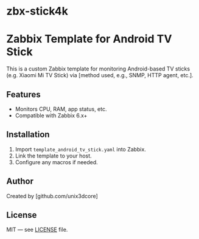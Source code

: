 # zbx-stick4k
# Zabbix Template for Android TV Stick

This is a custom Zabbix template for monitoring Android-based TV sticks (e.g. Xiaomi Mi TV Stick) via [method used, e.g., SNMP, HTTP agent, etc.].

## Features
- Monitors CPU, RAM, app status, etc.
- Compatible with Zabbix 6.x+

## Installation
1. Import `template_android_tv_stick.yaml` into Zabbix.
2. Link the template to your host.
3. Configure any macros if needed.

## Author
Created by [github.com/unix3dcore]

## License
MIT — see [LICENSE](./LICENSE) file.
